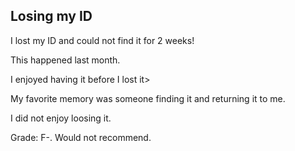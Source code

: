 ## Losing my ID

I lost my ID and could not find it for 2 weeks!

This happened last month.

I enjoyed having it before I lost it>

My favorite memory was someone finding it and returning it to me.

I did not enjoy loosing it.

Grade: F-. Would not recommend.